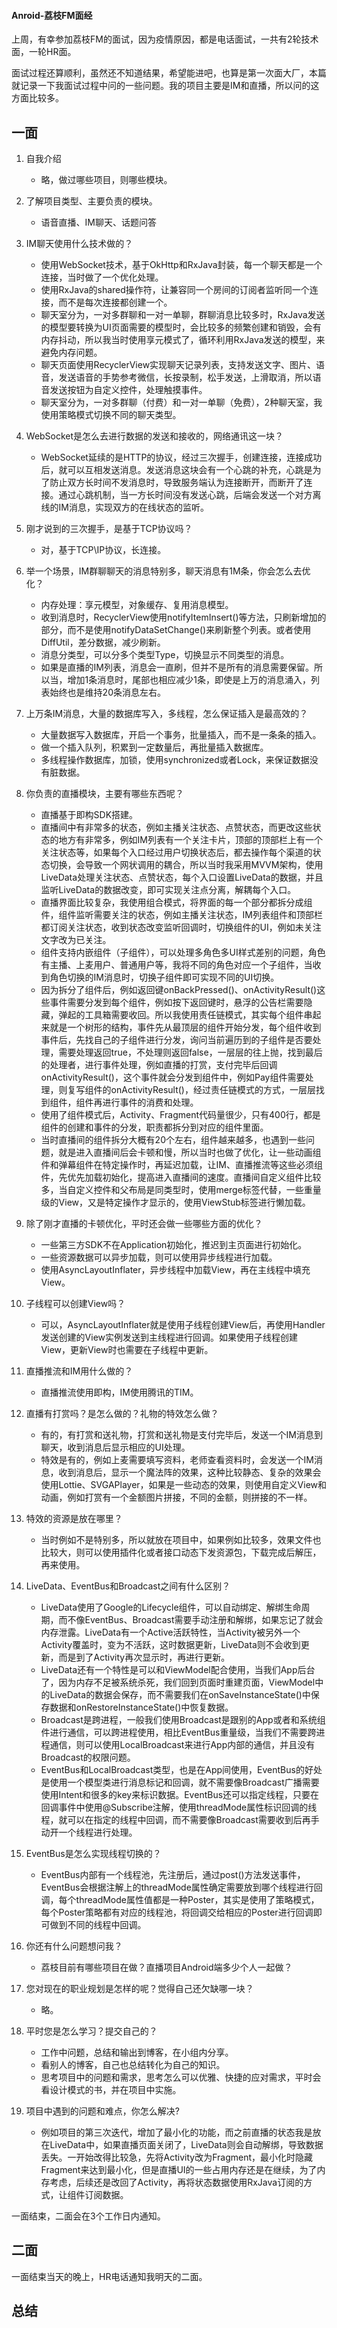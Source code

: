 #### Anroid-荔枝FM面经

上周，有幸参加荔枝FM的面试，因为疫情原因，都是电话面试，一共有2轮技术面，一轮HR面。

面试过程还算顺利，虽然还不知道结果，希望能进吧，也算是第一次面大厂，本篇就记录一下我面试过程中问的一些问题。我的项目主要是IM和直播，所以问的这方面比较多。

## 一面

1. 自我介绍
	- 略，做过哪些项目，则哪些模块。

2. 了解项目类型、主要负责的模块。
	- 语音直播、IM聊天、话题问答

3. IM聊天使用什么技术做的？
	- 使用WebSocket技术，基于OkHttp和RxJava封装，每一个聊天都是一个连接，当时做了一个优化处理。
	- 使用RxJava的shared操作符，让兼容同一个房间的订阅者监听同一个连接，而不是每次连接都创建一个。
	- 聊天室分为，一对多群聊和一对一单聊，群聊消息比较多时，RxJava发送的模型要转换为UI页面需要的模型时，会比较多的频繁创建和销毁，会有内存抖动，所以我当时使用享元模式了，循环利用RxJava发送的模型，来避免内存问题。
	- 聊天页面使用RecyclerView实现聊天记录列表，支持发送文字、图片、语音，发送语音的手势参考微信，长按录制，松手发送，上滑取消，所以语音发送按钮为自定义控件，处理触摸事件。
	- 聊天室分为，一对多群聊（付费）和一对一单聊（免费），2种聊天室，我使用策略模式切换不同的聊天类型。

4. WebSocket是怎么去进行数据的发送和接收的，网络通讯这一块？
	- WebSocket延续的是HTTP的协议，经过三次握手，创建连接，连接成功后，就可以互相发送消息。发送消息这块会有一个心跳的补充，心跳是为了防止双方长时间不发消息时，导致服务端认为连接断开，而断开了连接。通过心跳机制，当一方长时间没有发送心跳，后端会发送一个对方离线的IM消息，实现双方的在线状态的监听。

5. 刚才说到的三次握手，是基于TCP协议吗？
	- 对，基于TCP\IP协议，长连接。

6. 举一个场景，IM群聊聊天的消息特别多，聊天消息有1M条，你会怎么去优化？
	- 内存处理：享元模型，对象缓存、复用消息模型。
	- 收到消息时，RecyclerView使用notifyItemInsert()等方法，只刷新增加的部分，而不是使用notifyDataSetChange()来刷新整个列表。或者使用DiffUtil，差分数据，减少刷新。
	- 消息分类型，可以分多个类型Type，切换显示不同类型的消息。
	- 如果是直播的IM列表，消息会一直刷，但并不是所有的消息需要保留。所以当，增加1条消息时，尾部也相应减少1条，即使是上万的消息涌入，列表始终也是维持20条消息左右。

7. 上万条IM消息，大量的数据库写入，多线程，怎么保证插入是最高效的？
	- 大量数据写入数据库，开启一个事务，批量插入，而不是一条条的插入。
	- 做一个插入队列，积累到一定数量后，再批量插入数据库。
	- 多线程操作数据库，加锁，使用synchronized或者Lock，来保证数据没有脏数据。

8. 你负责的直播模块，主要有哪些东西呢？
	- 直播基于即构SDK搭建。
	- 直播间中有非常多的状态，例如主播关注状态、点赞状态，而更改这些状态的地方有非常多，例如IM列表有一个关注卡片，顶部的顶部栏上有一个关注状态等，如果每个入口经过用户切换状态后，都去操作每个渠道的状态切换，会导致一个网状调用的耦合，所以当时我采用MVVM架构，使用LiveData处理关注状态、点赞状态，每个入口设置LiveData的数据，并且监听LiveData的数据改变，即可实现关注点分离，解耦每个入口。
	- 直播界面比较复杂，我使用组合模式，将界面的每一个部分都拆分成组件，组件监听需要关注的状态，例如主播关注状态，IM列表组件和顶部栏都订阅关注状态，收到状态改变监听回调时，切换组件的UI，例如未关注文字改为已关注。
	- 组件支持内嵌组件（子组件），可以处理多角色多UI样式差别的问题，角色有主播、上麦用户、普通用户等，我将不同的角色对应一个子组件，当收到角色切换的IM消息时，切换子组件即可实现不同的UI切换。
	- 因为拆分了组件后，例如返回键onBackPressed()、onActivityResult()这些事件需要分发到每个组件，例如按下返回键时，悬浮的公告栏需要隐藏，弹起的工具箱需要收回。所以我使用责任链模式，其实每个组件串起来就是一个树形的结构，事件先从最顶层的组件开始分发，每个组件收到事件后，先找自己的子组件进行分发，询问当前遍历到的子组件是否要处理，需要处理返回true，不处理则返回false，一层层的往上抛，找到最后的处理者，进行事件处理，例如直播的打赏，支付完毕后回调onActivityResult()，这个事件就会分发到组件中，例如Pay组件需要处理，则复写组件的onActivityResult()，经过责任链模式的方式，一层层找到组件，组件再进行事件的消费和处理。
	- 使用了组件模式后，Activity、Fragment代码量很少，只有400行，都是组件的创建和事件的分发，职责都拆分到对应的组件里面。
	- 当时直播间的组件拆分大概有20个左右，组件越来越多，也遇到一些问题，就是进入直播间后会卡顿和慢，所以当时也做了优化，让一些动画组件和弹幕组件在特定操作时，再延迟加载，让IM、直播推流等这些必须组件，先优先加载初始化，提高进入直播间的速度。直播间自定义组件比较多，当自定义控件和父布局是同类型时，使用merge标签代替，一些重量级的View，又是特定操作才显示的，使用ViewStub标签进行懒加载。

9. 除了刚才直播的卡顿优化，平时还会做一些哪些方面的优化？
	- 一些第三方SDK不在Application初始化，推迟到主页面进行初始化。
	- 一些资源数据可以异步加载，则可以使用异步线程进行加载。
	- 使用AsyncLayoutInflater，异步线程中加载View，再在主线程中填充View。

10. 子线程可以创建View吗？
	- 可以，AsyncLayoutInflater就是使用子线程创建View后，再使用Handler发送创建的View实例发送到主线程进行回调。如果使用子线程创建View，更新View时也需要在子线程中更新。

11. 直播推流和IM用什么做的？
	- 直播推流使用即构，IM使用腾讯的TIM。

12. 直播有打赏吗？是怎么做的？礼物的特效怎么做？
	- 有的，有打赏和送礼物，打赏和送礼物是支付完毕后，发送一个IM消息到聊天，收到消息后显示相应的UI处理。
	- 特效是有的，例如上麦需要填写资料，老师查看资料时，会发送一个IM消息，收到消息后，显示一个魔法阵的效果，这种比较静态、复杂的效果会使用Lottie、SVGAPlayer，如果是一些动态的效果，则使用自定义View和动画，例如打赏有一个金额图片拼接，不同的金额，则拼接的不一样。

13. 特效的资源是放在哪里？
	- 当时例如不是特别多，所以就放在项目中，如果例如比较多，效果文件也比较大，则可以使用插件化或者接口动态下发资源包，下载完成后解压，再来使用。

14. LiveData、EventBus和Broadcast之间有什么区别？
	- LiveData使用了Google的Lifecycle组件，可以自动绑定、解绑生命周期，而不像EventBus、Broadcast需要手动注册和解绑，如果忘记了就会内存泄露。LiveData有一个Active活跃特性，当Activity被另外一个Activity覆盖时，变为不活跃，这时数据更新，LiveData则不会收到更新，而是到了Activity再次显示时，再进行更新。
	- LiveData还有一个特性是可以和ViewModel配合使用，当我们App后台了，因为内存不足被系统杀死，我们回到页面时重建页面，ViewModel中的LiveData的数据会保存，而不需要我们在onSaveInstanceState()中保存数据和onRestoreInstanceState()中恢复数据。
	- Broadcast是跨进程，一般我们使用Broadcast是跟别的App或者和系统组件进行通信，可以跨进程使用，相比EventBus重量级，当我们不需要跨进程通信，则可以使用LocalBroadcast来进行App内部的通信，并且没有Broadcast的权限问题。
	- EventBus和LocalBroadcast类型，也是在App间使用，EventBus的好处是使用一个模型类进行消息标记和回调，就不需要像Broadcast广播需要使用Intent和很多的key来标识数据。EventBus还可以指定线程，只要在回调事件中使用@Subscribe注解，使用threadMode属性标识回调的线程，就可以在指定的线程中回调，而不需要像Broadcast需要收到后再手动开一个线程进行处理。

13. EventBus是怎么实现线程切换的？
	- EventBus内部有一个线程池，先注册后，通过post()方法发送事件，EventBus会根据注解上的threadMode属性确定需要放到哪个线程进行回调，每个threadMode属性值都是一种Poster，其实是使用了策略模式，每个Poster策略都有对应的线程池，将回调交给相应的Poster进行回调即可做到不同的线程中回调。

14. 你还有什么问题想问我？
	- 荔枝目前有哪些项目在做？直播项目Android端多少个人一起做？

15. 您对现在的职业规划是怎样的呢？觉得自己还欠缺哪一块？
	- 略。

16. 平时您是怎么学习？提交自己的？
	- 工作中问题，总结和输出到博客，在小组内分享。
	- 看别人的博客，自己也总结转化为自己的知识。
	- 思考项目中的问题和需求，思考怎么可以优雅、快捷的应对需求，平时会看设计模式的书，并在项目中实施。

17. 项目中遇到的问题和难点，你怎么解决?
	- 例如项目的第三次迭代，增加了最小化的功能，而之前直播的状态我是放在LiveData中，如果直播页面关闭了，LiveData则会自动解绑，导致数据丢失。一开始改得比较急，先将Activity改为Fragment，最小化时隐藏Fragment来达到最小化，但是直播UI的一些占用内存还是在继续，为了内存考虑，后续还是改回了Activity，再将状态数据使用RxJava订阅的方式，让组件订阅数据。

一面结束，二面会在3个工作日内通知。

## 二面

一面结束当天的晚上，HR电话通知我明天的二面。

## 总结
